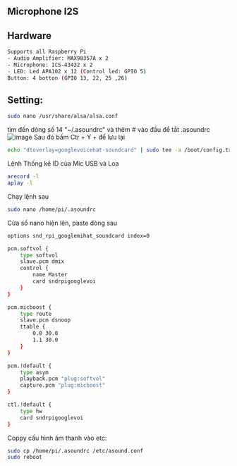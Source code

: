 ## Microphone I2S

## Hardware
```sh
Supports all Raspberry Pi 
- Audio Amplifier: MAX98357A x 2
- Microphone: ICS-43432 x 2
- LED: Led APA102 x 12 (Control led: GPIO 5)
Button: 4 botton (GPIO 13, 22, 25 ,26)

```
## Setting:
```sh
sudo nano /usr/share/alsa/alsa.conf
```
tìm đến dòng số 14 "~/.asoundrc" và thêm # vào đầu để tắt .asoundrc
![image](https://github.com/longhd2/Microphone_I2S/assets/43842525/ca1c2de4-11de-46ba-8096-25cafe1e0121)
Sau đó bấm Ctr + Y + để lưu lại
```sh
echo "dtoverlay=googlevoicehat-soundcard" | sudo tee -a /boot/config.txt
```


Lệnh Thống kê ID của Mic USB và Loa
```sh
arecord -l
aplay -l
```
Chạy lệnh sau
```sh
sudo nano /home/pi/.asoundrc
```
Cửa sổ nano hiện lên, paste dòng sau

```sh
options snd_rpi_googlemihat_soundcard index=0

pcm.softvol {
    type softvol
    slave.pcm dmix
    control {
        name Master
        card sndrpigooglevoi
    }
}

pcm.micboost {
    type route
    slave.pcm dsnoop
    ttable {
        0.0 30.0
        1.1 30.0
    }
}

pcm.!default {
    type asym
    playback.pcm "plug:softvol"
    capture.pcm "plug:micboost"
}

ctl.!default {
    type hw
    card sndrpigooglevoi
}


```
Coppy cấu hình âm thanh vào etc:
```sh
sudo cp /home/pi/.asoundrc /etc/asound.conf
sudo reboot
```
